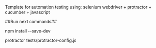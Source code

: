 Template for automation testing using: selenium webdriver + protractor + cucumber + javascript

##Run next commands##

npm install --save-dev

protractor tests/protractor-config.js

